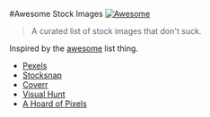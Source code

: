 #Awesome Stock Images [![Awesome](https://cdn.rawgit.com/sindresorhus/awesome/d7305f38d29fed78fa85652e3a63e154dd8e8829/media/badge.svg)](https://github.com/sindresorhus/awesome)

> A curated list of stock images that don't suck.

Inspired by the [awesome](https://github.com/sindresorhus/awesome) list thing.

- [Pexels](https://www.pexels.com/)
- [Stocksnap](https://stocksnap.io/)
- [Coverr](http://coverr.co/)
- [Visual Hunt](http://visualhunt.com/)
- [A Hoard of Pixels](http://ahoardofpixels.com)
